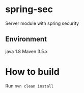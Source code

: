 # spring-sec
Server module with spring security


## Environment

java 1.8
Maven 3.5.x


# How to build

Run `mvn clean install`
